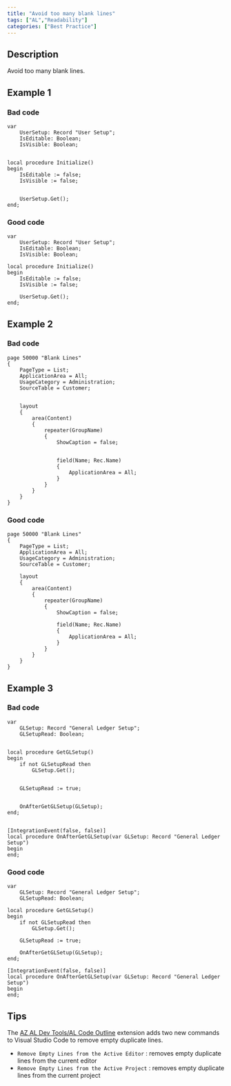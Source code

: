 ```yaml
---
title: "Avoid too many blank lines"
tags: ["AL","Readability"]
categories: ["Best Practice"]
---
```


## Description

Avoid too many blank lines.

## Example 1

### Bad code

```al
var
    UserSetup: Record "User Setup";
    IsEditable: Boolean;
    IsVisible: Boolean;


local procedure Initialize()
begin
    IsEditable := false;
    IsVisible := false;


    UserSetup.Get();
end;
```

### Good code

```al
var
    UserSetup: Record "User Setup";
    IsEditable: Boolean;
    IsVisible: Boolean;

local procedure Initialize()
begin
    IsEditable := false;
    IsVisible := false;

    UserSetup.Get();
end;
```

## Example 2

### Bad code

```al
page 50000 "Blank Lines"
{
    PageType = List;
    ApplicationArea = All;
    UsageCategory = Administration;
    SourceTable = Customer;


    layout
    {
        area(Content)
        {
            repeater(GroupName)
            {
                ShowCaption = false;


                field(Name; Rec.Name)
                {
                    ApplicationArea = All;
                }
            }
        }
    }
}
```

### Good code

```al
page 50000 "Blank Lines"
{
    PageType = List;
    ApplicationArea = All;
    UsageCategory = Administration;
    SourceTable = Customer;

    layout
    {
        area(Content)
        {
            repeater(GroupName)
            {
                ShowCaption = false;

                field(Name; Rec.Name)
                {
                    ApplicationArea = All;
                }
            }
        }
    }
}
```

## Example 3

### Bad code

```al
var
    GLSetup: Record "General Ledger Setup";
    GLSetupRead: Boolean;


local procedure GetGLSetup()
begin
    if not GLSetupRead then
        GLSetup.Get();


    GLSetupRead := true;


    OnAfterGetGLSetup(GLSetup);
end;


[IntegrationEvent(false, false)]
local procedure OnAfterGetGLSetup(var GLSetup: Record "General Ledger Setup")
begin
end;
```

### Good code

```al
var
    GLSetup: Record "General Ledger Setup";
    GLSetupRead: Boolean;

local procedure GetGLSetup()
begin
    if not GLSetupRead then
        GLSetup.Get();

    GLSetupRead := true;

    OnAfterGetGLSetup(GLSetup);
end;

[IntegrationEvent(false, false)]
local procedure OnAfterGetGLSetup(var GLSetup: Record "General Ledger Setup")
begin
end;
```

## Tips

The [AZ AL Dev Tools/AL Code Outline](https://marketplace.visualstudio.com/items?itemName=andrzejzwierzchowski.al-code-outline) extension adds two new commands to Visual Studio Code to remove empty duplicate lines.

- `Remove Empty Lines from the Active Editor` : removes empty duplicate lines from the current editor
- `Remove Empty Lines from the Active Project` : removes empty duplicate lines from the current project
